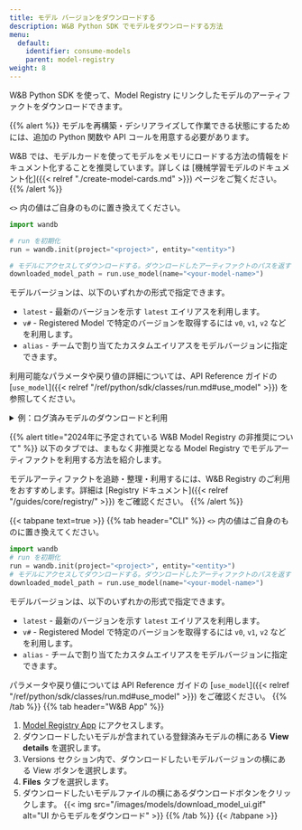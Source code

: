 ```yaml
---
title: モデル バージョンをダウンロードする
description: W&B Python SDK でモデルをダウンロードする方法
menu:
  default:
    identifier: consume-models
    parent: model-registry
weight: 8
---
```


W&B Python SDK を使って、Model Registry にリンクしたモデルのアーティファクトをダウンロードできます。

{{% alert %}}
モデルを再構築・デシリアライズして作業できる状態にするためには、追加の Python 関数や API コールを用意する必要があります。

W&B では、モデルカードを使ってモデルをメモリにロードする方法の情報をドキュメント化することを推奨しています。詳しくは [機械学習モデルのドキュメント化]({{< relref "./create-model-cards.md" >}}) ページをご覧ください。
{{% /alert %}}

`<>` 内の値はご自身のものに置き換えてください。

```python
import wandb

# run を初期化
run = wandb.init(project="<project>", entity="<entity>")

# モデルにアクセスしてダウンロードする。ダウンロードしたアーティファクトのパスを返す
downloaded_model_path = run.use_model(name="<your-model-name>")
```

モデルバージョンは、以下のいずれかの形式で指定できます。

* `latest` - 最新のバージョンを示す `latest` エイリアスを利用します。
* `v#` - Registered Model で特定のバージョンを取得するには `v0`, `v1`, `v2` などを利用します。
* `alias` - チームで割り当てたカスタムエイリアスをモデルバージョンに指定できます。

利用可能なパラメータや戻り値の詳細については、API Reference ガイドの [`use_model`]({{< relref "/ref/python/sdk/classes/run.md#use_model" >}}) を参照してください。

<details>
<summary>例：ログ済みモデルのダウンロードと利用</summary>

次のコードスニペットでは、ユーザーが `use_model` API を呼び出しています。取得したいモデルアーティファクト名と、バージョンやエイリアスも指定しています。API から返されたパスを `downloaded_model_path` 変数に格納しています。

```python
import wandb

entity = "luka"
project = "NLP_Experiments"
alias = "latest"  # モデルバージョンの意味的ニックネームまたは識別子
model_artifact_name = "fine-tuned-model"

# run を初期化
run = wandb.init()
# モデルにアクセスしてダウンロードする。ダウンロードしたアーティファクトのパスを返す

downloaded_model_path = run.use_model(name=f"{entity/project/model_artifact_name}:{alias}")
```
</details>

{{% alert title="2024年に予定されている W&B Model Registry の非推奨について" %}}
以下のタブでは、まもなく非推奨となる Model Registry でモデルアーティファクトを利用する方法を紹介します。

モデルアーティファクトを追跡・整理・利用するには、W&B Registry のご利用をおすすめします。詳細は [Registry ドキュメント]({{< relref "/guides/core/registry/" >}}) をご確認ください。
{{% /alert %}}

{{< tabpane text=true >}}
  {{% tab header="CLI" %}}
`<>` 内の値はご自身のものに置き換えてください。
```python
import wandb
# run を初期化
run = wandb.init(project="<project>", entity="<entity>")
# モデルにアクセスしてダウンロードする。ダウンロードしたアーティファクトのパスを返す
downloaded_model_path = run.use_model(name="<your-model-name>")
```
モデルバージョンは、以下のいずれかの形式で指定できます。

* `latest` - 最新のバージョンを示す `latest` エイリアスを利用します。
* `v#` - Registered Model で特定のバージョンを取得するには `v0`, `v1`, `v2` などを利用します。
* `alias` - チームで割り当てたカスタムエイリアスをモデルバージョンに指定できます。

パラメータや戻り値については API Reference ガイドの [`use_model`]({{< relref "/ref/python/sdk/classes/run.md#use_model" >}}) をご確認ください。
  {{% /tab %}}
  {{% tab header="W&B App" %}}
1. [Model Registry App](https://wandb.ai/registry/model) にアクセスします。
2. ダウンロードしたいモデルが含まれている登録済みモデルの横にある **View details** を選択します。
3. Versions セクション内で、ダウンロードしたいモデルバージョンの横にある View ボタンを選択します。
4. **Files** タブを選択します。
5. ダウンロードしたいモデルファイルの横にあるダウンロードボタンをクリックします。
{{< img src="/images/models/download_model_ui.gif" alt="UI からモデルをダウンロード" >}}
  {{% /tab %}}
{{< /tabpane >}}